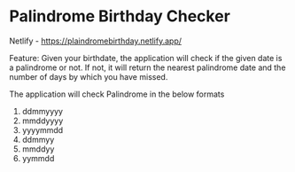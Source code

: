 # Palindrome Birthday Checker

Netlify - https://plaindromebirthday.netlify.app/

Feature:
Given your birthdate, the application will check if the given date is a palindrome or not. If not, it will return the nearest palindrome date and the number of days by which you have missed.

The application will check Palindrome in the below formats

1. ddmmyyyy
2. mmddyyyy
3. yyyymmdd
4. ddmmyy
5. mmddyy
6. yymmdd
